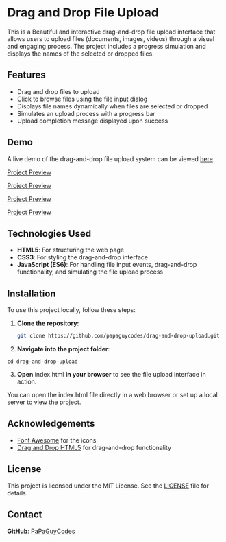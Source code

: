 # Drag and Drop File Upload

This is a Beautiful and interactive drag-and-drop file upload interface that allows users to upload files (documents, images, videos) through a visual and engaging process. The project includes a progress simulation and displays the names of the selected or dropped files.

## Features
- Drag and drop files to upload
- Click to browse files using the file input dialog
- Displays file names dynamically when files are selected or dropped
- Simulates an upload process with a progress bar
- Upload completion message displayed upon success

## Demo

A live demo of the drag-and-drop file upload system can be viewed [here](https://github.com/papaguycodes/drag-and-drop-upload/blob/main/demo/drag-n-drop.avi).

[Project Preview](https://github.com/papaguycodes/drag-and-drop-upload/blob/main/demo/drag-n-drop1.png)

[Project Preview](https://github.com/papaguycodes/drag-and-drop-upload/blob/main/demo/drag-n-drop2.png)

[Project Preview](https://github.com/papaguycodes/drag-and-drop-upload/blob/main/demo/drag-n-drop3.png)

[Project Preview](https://github.com/papaguycodes/drag-and-drop-upload/blob/main/demo/drag-n-drop4.png)

## Technologies Used
- **HTML5**: For structuring the web page
- **CSS3**: For styling the drag-and-drop interface
- **JavaScript (ES6)**: For handling file input events, drag-and-drop functionality, and simulating the file upload process

## Installation

To use this project locally, follow these steps:

1. **Clone the repository:**

   ```bash
   git clone https://github.com/papaguycodes/drag-and-drop-upload.git
   ```

2. **Navigate into the project folder**:
```
cd drag-and-drop-upload
```

3. **Open** index.html **in your browser** to see the file upload interface in action.

You can open the index.html file directly in a web browser or set up a local server to view the project.

## Acknowledgements
 
 - [Font Awesome](https://fontawesome.com/) for the icons
 - [Drag and Drop HTML5](https://developer.mozilla.org/en-US/docs/Web/API/HTML_Drag_and_Drop_API) for drag-and-drop functionality

 ## License

This project is licensed under the MIT License. See the [LICENSE](LICENSE) file for details.

## Contact

**GitHub**: [PaPaGuyCodes](https://github.com/PaPaGuyCodes)   
